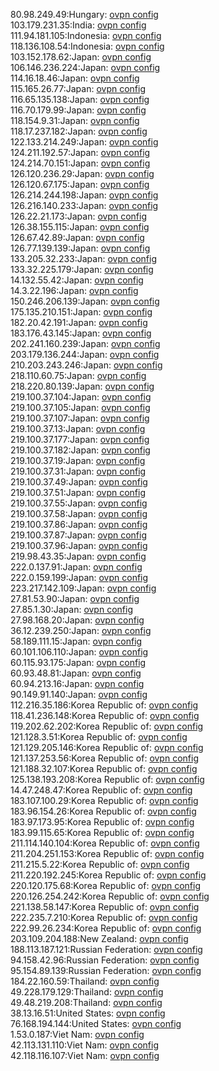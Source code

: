 80.98.249.49:Hungary: [ovpn config](vpn/80_98_249_49.ovpn)  
103.179.231.35:India: [ovpn config](vpn/103_179_231_35.ovpn)  
111.94.181.105:Indonesia: [ovpn config](vpn/111_94_181_105.ovpn)  
118.136.108.54:Indonesia: [ovpn config](vpn/118_136_108_54.ovpn)  
103.152.178.62:Japan: [ovpn config](vpn/103_152_178_62.ovpn)  
106.146.236.224:Japan: [ovpn config](vpn/106_146_236_224.ovpn)  
114.16.18.46:Japan: [ovpn config](vpn/114_16_18_46.ovpn)  
115.165.26.77:Japan: [ovpn config](vpn/115_165_26_77.ovpn)  
116.65.135.138:Japan: [ovpn config](vpn/116_65_135_138.ovpn)  
116.70.179.99:Japan: [ovpn config](vpn/116_70_179_99.ovpn)  
118.154.9.31:Japan: [ovpn config](vpn/118_154_9_31.ovpn)  
118.17.237.182:Japan: [ovpn config](vpn/118_17_237_182.ovpn)  
122.133.214.249:Japan: [ovpn config](vpn/122_133_214_249.ovpn)  
124.211.192.57:Japan: [ovpn config](vpn/124_211_192_57.ovpn)  
124.214.70.151:Japan: [ovpn config](vpn/124_214_70_151.ovpn)  
126.120.236.29:Japan: [ovpn config](vpn/126_120_236_29.ovpn)  
126.120.67.175:Japan: [ovpn config](vpn/126_120_67_175.ovpn)  
126.214.244.198:Japan: [ovpn config](vpn/126_214_244_198.ovpn)  
126.216.140.233:Japan: [ovpn config](vpn/126_216_140_233.ovpn)  
126.22.21.173:Japan: [ovpn config](vpn/126_22_21_173.ovpn)  
126.38.155.115:Japan: [ovpn config](vpn/126_38_155_115.ovpn)  
126.67.42.89:Japan: [ovpn config](vpn/126_67_42_89.ovpn)  
126.77.139.139:Japan: [ovpn config](vpn/126_77_139_139.ovpn)  
133.205.32.233:Japan: [ovpn config](vpn/133_205_32_233.ovpn)  
133.32.225.179:Japan: [ovpn config](vpn/133_32_225_179.ovpn)  
14.132.55.42:Japan: [ovpn config](vpn/14_132_55_42.ovpn)  
14.3.22.196:Japan: [ovpn config](vpn/14_3_22_196.ovpn)  
150.246.206.139:Japan: [ovpn config](vpn/150_246_206_139.ovpn)  
175.135.210.151:Japan: [ovpn config](vpn/175_135_210_151.ovpn)  
182.20.42.191:Japan: [ovpn config](vpn/182_20_42_191.ovpn)  
183.176.43.145:Japan: [ovpn config](vpn/183_176_43_145.ovpn)  
202.241.160.239:Japan: [ovpn config](vpn/202_241_160_239.ovpn)  
203.179.136.244:Japan: [ovpn config](vpn/203_179_136_244.ovpn)  
210.203.243.246:Japan: [ovpn config](vpn/210_203_243_246.ovpn)  
218.110.60.75:Japan: [ovpn config](vpn/218_110_60_75.ovpn)  
218.220.80.139:Japan: [ovpn config](vpn/218_220_80_139.ovpn)  
219.100.37.104:Japan: [ovpn config](vpn/219_100_37_104.ovpn)  
219.100.37.105:Japan: [ovpn config](vpn/219_100_37_105.ovpn)  
219.100.37.107:Japan: [ovpn config](vpn/219_100_37_107.ovpn)  
219.100.37.13:Japan: [ovpn config](vpn/219_100_37_13.ovpn)  
219.100.37.177:Japan: [ovpn config](vpn/219_100_37_177.ovpn)  
219.100.37.182:Japan: [ovpn config](vpn/219_100_37_182.ovpn)  
219.100.37.19:Japan: [ovpn config](vpn/219_100_37_19.ovpn)  
219.100.37.31:Japan: [ovpn config](vpn/219_100_37_31.ovpn)  
219.100.37.49:Japan: [ovpn config](vpn/219_100_37_49.ovpn)  
219.100.37.51:Japan: [ovpn config](vpn/219_100_37_51.ovpn)  
219.100.37.55:Japan: [ovpn config](vpn/219_100_37_55.ovpn)  
219.100.37.58:Japan: [ovpn config](vpn/219_100_37_58.ovpn)  
219.100.37.86:Japan: [ovpn config](vpn/219_100_37_86.ovpn)  
219.100.37.87:Japan: [ovpn config](vpn/219_100_37_87.ovpn)  
219.100.37.96:Japan: [ovpn config](vpn/219_100_37_96.ovpn)  
219.98.43.35:Japan: [ovpn config](vpn/219_98_43_35.ovpn)  
222.0.137.91:Japan: [ovpn config](vpn/222_0_137_91.ovpn)  
222.0.159.199:Japan: [ovpn config](vpn/222_0_159_199.ovpn)  
223.217.142.109:Japan: [ovpn config](vpn/223_217_142_109.ovpn)  
27.81.53.90:Japan: [ovpn config](vpn/27_81_53_90.ovpn)  
27.85.1.30:Japan: [ovpn config](vpn/27_85_1_30.ovpn)  
27.98.168.20:Japan: [ovpn config](vpn/27_98_168_20.ovpn)  
36.12.239.250:Japan: [ovpn config](vpn/36_12_239_250.ovpn)  
58.189.111.15:Japan: [ovpn config](vpn/58_189_111_15.ovpn)  
60.101.106.110:Japan: [ovpn config](vpn/60_101_106_110.ovpn)  
60.115.93.175:Japan: [ovpn config](vpn/60_115_93_175.ovpn)  
60.93.48.81:Japan: [ovpn config](vpn/60_93_48_81.ovpn)  
60.94.213.16:Japan: [ovpn config](vpn/60_94_213_16.ovpn)  
90.149.91.140:Japan: [ovpn config](vpn/90_149_91_140.ovpn)  
112.216.35.186:Korea Republic of: [ovpn config](vpn/112_216_35_186.ovpn)  
118.41.236.148:Korea Republic of: [ovpn config](vpn/118_41_236_148.ovpn)  
119.202.62.202:Korea Republic of: [ovpn config](vpn/119_202_62_202.ovpn)  
121.128.3.51:Korea Republic of: [ovpn config](vpn/121_128_3_51.ovpn)  
121.129.205.146:Korea Republic of: [ovpn config](vpn/121_129_205_146.ovpn)  
121.137.253.56:Korea Republic of: [ovpn config](vpn/121_137_253_56.ovpn)  
121.188.32.107:Korea Republic of: [ovpn config](vpn/121_188_32_107.ovpn)  
125.138.193.208:Korea Republic of: [ovpn config](vpn/125_138_193_208.ovpn)  
14.47.248.47:Korea Republic of: [ovpn config](vpn/14_47_248_47.ovpn)  
183.107.100.29:Korea Republic of: [ovpn config](vpn/183_107_100_29.ovpn)  
183.96.154.26:Korea Republic of: [ovpn config](vpn/183_96_154_26.ovpn)  
183.97.173.95:Korea Republic of: [ovpn config](vpn/183_97_173_95.ovpn)  
183.99.115.65:Korea Republic of: [ovpn config](vpn/183_99_115_65.ovpn)  
211.114.140.104:Korea Republic of: [ovpn config](vpn/211_114_140_104.ovpn)  
211.204.251.153:Korea Republic of: [ovpn config](vpn/211_204_251_153.ovpn)  
211.215.5.22:Korea Republic of: [ovpn config](vpn/211_215_5_22.ovpn)  
211.220.192.245:Korea Republic of: [ovpn config](vpn/211_220_192_245.ovpn)  
220.120.175.68:Korea Republic of: [ovpn config](vpn/220_120_175_68.ovpn)  
220.126.254.242:Korea Republic of: [ovpn config](vpn/220_126_254_242.ovpn)  
221.138.58.147:Korea Republic of: [ovpn config](vpn/221_138_58_147.ovpn)  
222.235.7.210:Korea Republic of: [ovpn config](vpn/222_235_7_210.ovpn)  
222.99.26.234:Korea Republic of: [ovpn config](vpn/222_99_26_234.ovpn)  
203.109.204.188:New Zealand: [ovpn config](vpn/203_109_204_188.ovpn)  
188.113.187.121:Russian Federation: [ovpn config](vpn/188_113_187_121.ovpn)  
94.158.42.96:Russian Federation: [ovpn config](vpn/94_158_42_96.ovpn)  
95.154.89.139:Russian Federation: [ovpn config](vpn/95_154_89_139.ovpn)  
184.22.160.59:Thailand: [ovpn config](vpn/184_22_160_59.ovpn)  
49.228.179.129:Thailand: [ovpn config](vpn/49_228_179_129.ovpn)  
49.48.219.208:Thailand: [ovpn config](vpn/49_48_219_208.ovpn)  
38.13.16.51:United States: [ovpn config](vpn/38_13_16_51.ovpn)  
76.168.194.144:United States: [ovpn config](vpn/76_168_194_144.ovpn)  
1.53.0.187:Viet Nam: [ovpn config](vpn/1_53_0_187.ovpn)  
42.113.131.110:Viet Nam: [ovpn config](vpn/42_113_131_110.ovpn)  
42.118.116.107:Viet Nam: [ovpn config](vpn/42_118_116_107.ovpn)  

